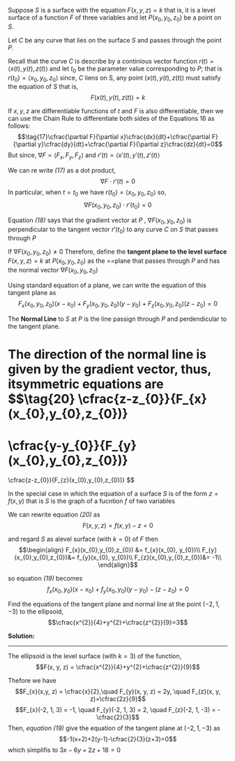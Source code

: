 Suppose $S$ is a surface with the equation $F(x, y, z) = k$ that is, it is a level surface of a function $F$ of three variables 
and let $P(x_{0}, y_{0}, z_{0})$ be a point on $S$.

Let $C$ be any curve that lies on the surface $S$ and passes through the point $P$.

Recall that the curve $C$ is describe by a continious vector function $r(t) = \langle x(t), y(t), z(t)\rangle$ 
and let $t_{0}$ be the parameter value corresponding to $P$; that is $r(t_{0}) = \langle x_{0}, y_{0}, z_{0}\rangle$ 
since, $C$ liens on S, any point $(x(t), y(t), z(t))$ must satisfy the equation of $S$ that is,
$$F(x(t), y(t), z(t)) = k$$

If $x, y, z$ are differentiable functions of $t$ and $F$ is also differentiable, then we can use the Chain Rule to differentiate both sides of the Equations 16 as follows:
$$\tag{17}\cfrac{\partial F}{\partial x}\cfrac{dx}{dt}+\cfrac{\partial F}{\partial y}\cfrac{dy}{dt}+\cfrac{\partial F}{\partial z}\cfrac{dz}{dt}=0$$
But since, $\nabla F=\langle F_{x}, F_{y}, F_{z}\rangle$ and $r'(t) = \langle x'(t), y'(t), z'(t)\rangle$ 

We can re write *(17)* as a dot product, 
$$\nabla F \cdot r'(t)=0$$
In particular, when $t = t_{0}$ we have $r(t_{0}) = \langle x_{0}, y_{0}, z_{0}\rangle$ so, 
$$\tag{18}\nabla F(x_{0}, y_{0}, z_{0})\cdot r'(t_{0})=0$$

Equation *(18)* says that the gradient vector at $P$ , $\nabla F(x_{0},y_{0},z_{0})$ 
is perpendicular to the tangent vector $r'(t_{0})$ to any curve $C$ on $S$ that passes through $P$ 

If $\nabla F(x_{0},y_{0},z_{0}) \neq 0$
Therefore, define the **tangent plane to the level surface** $F(x, y, z)=k$ at $P(x_{0}, y_{0}, z_{0})$ as the ==plane that passes through $P$ 
	and has the normal vector $\nabla F(x_{0},y_{0},z_{0})$ 

Using standard equation of a plane, we can write the equation of this tangent plane as
$$\tag{19} F_{x}(x_{0},y_{0},z_{0})(x-x_{0})+F_{y}(x_{0},y_{0},z_{0})(y-y_{0})+F_{z}(x_{0},y_{0},z_{0})(z-z_{0})=0$$

The **Normal Line** to $S$ at $P$ is the line passign through $P$ and perdendicular to the tangent plane.

The direction of the normal line is given by the gradient vector, thus, itsymmetric equations are
$$\tag{20}
\cfrac{z-z_{0}}{F_{x}(x_{0},y_{0},z_{0})}
=
\cfrac{y-y_{0}}{F_{y}(x_{0},y_{0},z_{0})}
=
\cfrac{z-z_{0}}{F_{z}(x_{0},y_{0},z_{0})}
$$

In the special case in which the equation of a surface $S$ is of the form $z = f(x, y)$
	that is $S$ is the graph of a fucntion $f$ of two variables

We can rewrite equation *(20)* as $$F(x, y, z) = f(x, y)-z = 0$$

and regard $S$ as alevel surface (with $k=0$) of $F$ then
$$\begin{align}
F_{x}(x_{0},y_{0},z_{0}) &= f_{x}(x_{0}, y_{0})\\
F_{y}(x_{0},y_{0},z_{0})&= f_{y}(x_{0}, y_{0})\\
F_{z}(x_{0},y_{0},z_{0})&= -1\\
\end{align}$$

so equation *(19)* becomes 
$$f_{x}(x_{0}, y_{0})(x-x_{0})+ f_{y}(x_{0}, y_{0})(y-y_{0})-(z-z_{0})=0$$

Find the equations of the tangent plane and normal line at the point $(-2, 1, -3)$ to the ellipsoid, 
$$\cfrac{x^{2}}{4}+y^{2}+\cfrac{z^{2}}{9}=3$$

**Solution:**
***
The ellipsoid is the level surface (with $k=3$) of the function,
$$F(x, y, z) = \cfrac{x^{2}}{4}+y^{2}+\cfrac{z^{2}}{9}$$

Thefore we have 
$$F_{x}(x,y, z) = \cfrac{x}{2},\quad F_{y}(x, y, z) = 2y, \quad F_{z}(x, y, z)=\cfrac{2z}{9}$$
$$F_{x}(-2, 1, 3) = -1, \quad F_{y}(-2, 1, 3) = 2, \quad F_{z}(-2, 1, -3) = -\cfrac{2}{3}$$
Then, *equation (19)* give the equation of the tangent plane at $(-2, 1,-3)$ as 
$$-1(x+2)+2(y-1)-\cfrac{2}{3}(z+3)=0$$
which simplifis to $3x-6y+2z+18=0$